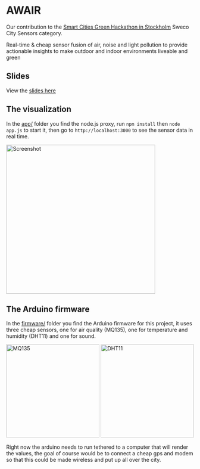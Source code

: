 # AWAIR

Our contribution to the [Smart Cities Green Hackathon in Stockholm](http://smartcities.greenhackathon.com/) Sweco City Sensors category.

Real-time & cheap sensor fusion of air, noise and light pollution to provide actionable insights to make outdoor and indoor environments liveable and green



## Slides

View the [slides here](http://possan.github.io/smartcitiesgreenhackathon/slides/)



## The visualization

In the [app/](app/) folder you find the node.js proxy, run `npm install` then `node app.js` to start it, then go to `http://localhost:3000` to see the sensor data in real time.

<img src="https://raw.githubusercontent.com/possan/smartcitiesgreenhackathon/master/doc/screenshot.png" width="400" alt="Screenshot" />



## The Arduino firmware

In the [firmware/](firmware/) folder you find the Arduino firmware for this project, it uses three cheap sensors, one for air quality (MQ135), one for temperature and humidity (DHT11) and one for sound.

<img src="https://raw.githubusercontent.com/possan/smartcitiesgreenhackathon/master/doc/mq135.jpg" width="250" alt="MQ135" /> <img src="https://raw.githubusercontent.com/possan/smartcitiesgreenhackathon/master/doc/dht11.jpg" width="250" alt="DHT11" />

Right now the arduino needs to run tethered to a computer that will render the values, the goal of course would be to connect a cheap gps and modem so that this could be made wireless and put up all over the city.
